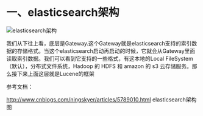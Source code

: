 # 一、elasticsearch架构

  ![elasticsearch架构](https://github.com/Lancger/opslinux/blob/master/images/elasticsearch%E6%9E%B6%E6%9E%84.png)

   我们从下往上看，底层是Gateway.这个Gateway就是elasticsearch支持的索引数据的存储格式。当这个elasticsearch启动再启动的时候，它就会从Gateway里面读取索引数据。我们可以看到它支持的一些格式，有这本地的Local FileSystem（默认），分布式文件系统，Hadoop 的 HDFS 和 amazon 的 s3 云存储服务。那么接下来上面这层就是Lucene的框架


参考文档：

http://www.cnblogs.com/ningskyer/articles/5789010.html   elasticsearch架构图
